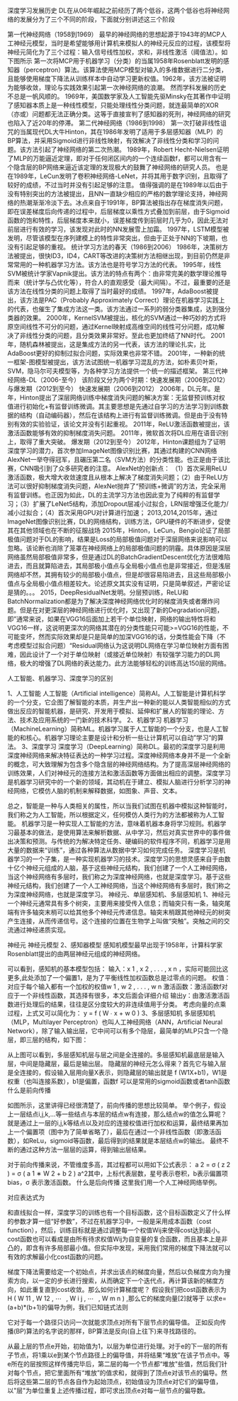 深度学习发展历史
DL在从06年崛起之前经历了两个低谷，这两个低谷也将神经网络的发展分为了三个不同的阶段，下面就分别讲述这三个阶段

第一代神经网络（1958到1969）
最早的神经网络的思想起源于1943年的MCP人工神经元模型，当时是希望能够用计算机来模拟人的神经元反应的过程，该模型将神经元简化为了三个过程：输入信号线性加权，求和，非线性激活（阈值法）。如下图所示
第一次将MCP用于机器学习（分类）的当属1958年Rosenblatt发明的感知器（perceptron）算法。该算法使用MCP模型对输入的多维数据进行二分类，且能够使用梯度下降法从训练样本中自动学习更新权值。1962年，该方法被证明为能够收敛，理论与实践效果引起第一次神经网络的浪潮。
然而学科发展的历史不总是一帆风顺的。
1969年，美国数学家及人工智能先驱Minsky在其著作中证明了感知器本质上是一种线性模型，只能处理线性分类问题，就连最简单的XOR（亦或）问题都无法正确分类。这等于直接宣判了感知器的死刑，神经网络的研究也陷入了近20年的停滞。
第二代神经网络（1986到1998）
第一次打破非线性诅咒的当属现代DL大牛Hinton，其在1986年发明了适用于多层感知器（MLP）的BP算法，并采用Sigmoid进行非线性映射，有效解决了非线性分类和学习的问题。该方法引起了神经网络的第二次热潮。
1989年，Robert Hecht-Nielsen证明了MLP的万能逼近定理，即对于任何闭区间内的一个连续函数f，都可以用含有一个隐含层的BP网络来逼近该定理的发现极大的鼓舞了神经网络的研究人员。
也是在1989年，LeCun发明了卷积神经网络-LeNet，并将其用于数字识别，且取得了较好的成绩，不过当时并没有引起足够的注意。
值得强调的是在1989年以后由于没有特别突出的方法被提出，且NN一直缺少相应的严格的数学理论支持，神经网络的热潮渐渐冷淡下去。冰点来自于1991年，BP算法被指出存在梯度消失问题，即在误差梯度后向传递的过程中，后层梯度以乘性方式叠加到前层，由于Sigmoid函数的饱和特性，后层梯度本来就小，误差梯度传到前层时几乎为0，因此无法对前层进行有效的学习，该发现对此时的NN发展雪上加霜。
1997年，LSTM模型被发明，尽管该模型在序列建模上的特性非常突出，但由于正处于NN的下坡期，也没有引起足够的重视。
统计学习方法的春天（1986到2006）
1986年，决策树方法被提出，很快ID3，ID4，CART等改进的决策树方法相继出现，到目前仍然是非常常用的一种机器学习方法。该方法也是符号学习方法的代表。
1995年，线性SVM被统计学家Vapnik提出。该方法的特点有两个：由非常完美的数学理论推导而来（统计学与凸优化等），符合人的直观感受（最大间隔）。不过，最重要的还是该方法在线性分类的问题上取得了当时最好的成绩。
1997年，AdaBoost被提出，该方法是PAC（Probably Approximately Correct）理论在机器学习实践上的代表，也催生了集成方法这一类。该方法通过一系列的弱分类器集成，达到强分类器的效果。
2000年，KernelSVM被提出，核化的SVM通过一种巧妙的方式将原空间线性不可分的问题，通过Kernel映射成高维空间的线性可分问题，成功解决了非线性分类的问题，且分类效果非常好。至此也更加终结了NN时代。
2001年，随机森林被提出，这是集成方法的另一代表，该方法的理论扎实，比AdaBoost更好的抑制过拟合问题，实际效果也非常不错。
2001年，一种新的统一框架-图模型被提出，该方法试图统一机器学习混乱的方法，如朴素贝叶斯，SVM，隐马尔可夫模型等，为各种学习方法提供一个统一的描述框架。
第三代神经网络-DL（2006-至今）
该阶段又分为两个时期：快速发展期（2006到2012）与爆发期（2012到至今）
快速发展期（2006到2012）
2006年，DL元年。是年，Hinton提出了深层网络训练中梯度消失问题的解决方案：无监督预训练对权值进行初始化+有监督训练微调。其主要思想是先通过自学习的方法学习到训练数据的结构（自动编码器），然后在该结构上进行有监督训练微调。但是由于没有特别有效的实验验证，该论文并没有引起重视。
2011年，ReLU激活函数被提出，该激活函数能够有效的抑制梯度消失问题。
2011年，微软首次将DL应用在语音识别上，取得了重大突破。
爆发期（2012到至今）
2012年，Hinton课题组为了证明深度学习的潜力，首次参加ImageNet图像识别比赛，其通过构建的CNN网络AlexNet一举夺得冠军，且碾压第二名（SVM方法）的分类性能。也正是由于该比赛，CNN吸引到了众多研究者的注意。
AlexNet的创新点：
（1）首次采用ReLU激活函数，极大增大收敛速度且从根本上解决了梯度消失问题；（2）由于ReLU方法可以很好抑制梯度消失问题，AlexNet抛弃了“预训练+微调”的方法，完全采用有监督训练。也正因为如此，DL的主流学习方法也因此变为了纯粹的有监督学习；（3）扩展了LeNet5结构，添加Dropout层减小过拟合，LRN层增强泛化能力/减小过拟合；（4）首次采用GPU对计算进行加速；
2013,2014,2015年，通过ImageNet图像识别比赛，DL的网络结构，训练方法，GPU硬件的不断进步，促使其在其他领域也在不断的征服战场
2015年，Hinton，LeCun，Bengio论证了局部极值问题对于DL的影响，结果是Loss的局部极值问题对于深层网络来说影响可以忽略。该论断也消除了笼罩在神经网络上的局部极值问题的阴霾。具体原因是深层网络虽然局部极值非常多，但是通过DL的BatchGradientDescent优化方法很难陷进去，而且就算陷进去，其局部极小值点与全局极小值点也是非常接近，但是浅层网络却不然，其拥有较少的局部极小值点，但是却很容易陷进去，且这些局部极小值点与全局极小值点相差较大。论述原文其实没有证明，只是简单叙述，严密论证是猜的。。。
2015，DeepResidualNet发明。分层预训练，ReLU和BatchNormalization都是为了解决深度神经网络优化时的梯度消失或者爆炸问题。但是在对更深层的神经网络进行优化时，又出现了新的Degradation问题，即”通常来说，如果在VGG16后面加上若干个单位映射，网络的输出特性将和VGG16一样，这说明更深次的网络其潜在的分类性能只可能>=VGG16的性能，不可能变坏，然而实际效果却是只是简单的加深VGG16的话，分类性能会下降（不考虑模型过拟合问题）“Residual网络认为这说明DL网络在学习单位映射方面有困难，因此设计了一个对于单位映射（或接近单位映射）有较强学习能力的DL网络，极大的增强了DL网络的表达能力。此方法能够轻松的训练高达150层的网络。

人工智能、机器学习、深度学习的区别
 
1、人工智能
    人工智能（Artificial intelligence）简称AI。人工智能是计算机科学的一个分支，它企图了解智能的本质，并生产出一种新的能以人类智能相似的方式做出反应的智能机器，是研究、开发用于模拟、延伸和扩展人的智能的理论、方法、技术及应用系统的一门新的技术科学。
2、机器学习
    机器学习（MachineLearning）简称ML。机器学习属于人工智能的一个分支，也是人工智能的和核心。机器学习理论主要是设计和分析一些让计算机可以自动”学习“的算法。
3、深度学习
深度学习（DeepLearning）简称DL。最初的深度学习是利用深度神经网络来解决特征表达的一种学习过程。深度神经网络本身并不是一个全新的概念，可大致理解为包含多个隐含层的神经网络结构。为了提高深层神经网络的训练效果，人们对神经元的连接方法和激活函数等方面做出相应的调整。深度学习是机器学习研究中的一个新的领域，其动机在于建立、模拟人脑进行分析学习的神经网络，它模仿人脑的机制来解释数据，如图象、声音、文本。
 
总之，智能是一种与人类相关的属性，所以当我们试图在机器中模拟这种智能时，我们称之为人工智能，所以根据定义，任何模仿人类行为的方法都被称为人工智能。
机器学习是一种实现人工智能的方法，意味着机器本身将学习规则。机器学习最基本的做法，是使用算法来解析数据、从中学习，然后对真实世界中的事件做出决策和预测。与传统的为解决特定任务、硬编码的软件程序不同，机器学习是用大量的数据来“训练”，通过各种算法从数据中学习如何完成任务。
深度学习是机器学习的一个子集，是一种实现机器学习的技术。深度学习的思想灵感来自于由数十亿个神经元组成的人脑，基于这些神经元结构，我们创建了一个人工神经网络，当这个神经网络有多层时，我们称之为深度神经网络，也就是深度学习。基于这些神经元结构，我们创建了一个人工神经网络，当这个神经网络有多层时，我们称之为深度神经网络，也就是深度学习。
神经元、单层感知机、多层感知机
1、神经元
一个神经元通常具有多个树突，主要用来接受传入信息；而轴突只有一条，轴突尾端有许多轴突末梢可以给其他多个神经元传递信息。轴突末梢跟其他神经元的树突产生连接，从而传递信号。这个连接的位置在生物学上叫做“突触”。突触之间的交流通过神经递质实现。
 
神经元
 神经元模型
2、感知器模型
感知机模型最早出现于1958年，计算科学家Rosenblatt提出的由两层神经元组成的神经网络。
 
可以看到，感知机的基本模型包括：
输入：x 1 , x 2 , . . . , x n ，实际可能回比这更多,此处添加了一个偏置1，是为了平衡线性加权函数总是过零点的问题。
权值：对应于每个输入都有一个加权的权值w 1 , w 2 , . . . , w n 
激活函数：激活函数f对应于一个非线性函数，其选择有很多，本文后面会详细介绍
输出y：由激活激活函数进行处理后的结果，往往是区分度较大的非连续值用于分类。
考虑向量的点乘过程，上式又可以简化为：
y = f ( W ∙ x + w 0 ) 
3、多层感知机
多层感知机（MLP，Multilayer Perceptron）也叫人工神经网络（ANN，Artificial Neural Network），除了输入输出层，它中间可以有多个隐层，最简单的MLP只含一个隐层，即三层的结构，如下图：
 
从上图可以看到，多层感知机层与层之间是全连接的。多层感知机最底层是输入层，中间是隐藏层，最后是输出层。 
隐藏层的神经元怎么得来？首先它与输入层是全连接的，假设输入层用向量X表示，则隐藏层的输出就是 f (W1X+b1)，W1是权重（也叫连接系数），b1是偏置，函数f 可以是常用的sigmoid函数或者tanh函数
什么是前向传播
 
如图所示，这里讲得已经很清楚了，前向传播的思想比较简单。
举个例子，假设上一层结点i,j,k,…等一些结点与本层的结点w有连接，那么结点w的值怎么算呢？就是通过上一层的i,j,k等结点以及对应的连接权值进行加权和运算，最终结果再加上一个偏置项（图中为了简单省略了），最后在通过一个非线性函数（即激活函数），如ReLu，sigmoid等函数，最后得到的结果就是本层结点w的输出。
最终不断的通过这种方法一层层的运算，得到输出层结果。

对于前向传播来说，不管维度多高，其过程都可以用如下公式表示：
a 2 = σ ( z 2 ) = σ ( a 1 ∗ W 2 + b 2 ) a^2其中，上标代表层数，星号表示卷积，b表示偏置项bias，σ 表示激活函数。
什么是后向传播
这里我们用一个人工神经网络举例。
 
对应表达式为
 
和直线拟合一样，深度学习的训练也有一个目标函数，这个目标函数定义了什么样的参数才算一组“好参数”，不过在机器学习中，一般是采用成本函数（cost function），然后，训练目标就是通过调整每一个权值Wij来使得cost达到最小。cost函数也可以看成是由所有待求权值Wij为自变量的复合函数，而且基本上是非凸的，即含有许多局部最小值。但实际中发现，采用我们常用的梯度下降法就可以有效的求解最小化cost函数的问题。

梯度下降法需要给定一个初始点，并求出该点的梯度向量，然后以负梯度方向为搜索方向，以一定的步长进行搜索，从而确定下一个迭代点，再计算该新的梯度方向，如此重复直到cost收敛。那么如何计算梯度呢？
假设我们把cost函数表示为H ( W 11 , W 12 , ⋯   , W i j , ⋯   , W m n )
,那么它的梯度向量[2]就等于 
以求e=(a+b)*(b+1)的偏导为例，我们已知链式法则
 
它对于每一个路径只访问一次就能求顶点对所有下层节点的偏导值。
正如反向传播(BP)算法的名字说的那样，BP算法是反向(自上往下)来寻找路径的。

从最上层的节点e开始，初始值为1，以层为单位进行处理。对于e的下一层的所有子节点，将1乘以e到某个节点路径上的偏导值，并将结果“堆放”在该子节点中。等e所在的层按照这样传播完毕后，第二层的每一个节点都“堆放"些值，然后我们针对每个节点，把它里面所有“堆放”的值求和，就得到了顶点e对该节点的偏导。然后将这些第二层的节点各自作为起始顶点，初始值设为顶点e对它们的偏导值，以"层"为单位重复上述传播过程，即可求出顶点e对每一层节点的偏导数。


